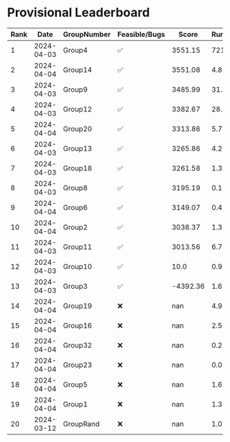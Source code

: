 # Provisional Leaderboard
| Rank | Date | GroupNumber | Feasible/Bugs | Score | Runtime |
| ------ | ------------ | ------------------- |-------------| ------- | ------- |
| 1 | 2024-04-03 | Group4 | ✅ | 3551.15 | 721.35s |
| 2 | 2024-04-04 | Group14 | ✅ | 3551.08 | 4.82s |
| 3 | 2024-04-03 | Group9 | ✅ | 3485.99 | 31.9s |
| 4 | 2024-04-03 | Group12 | ✅ | 3382.67 | 28.47s |
| 5 | 2024-04-04 | Group20 | ✅ | 3313.86 | 5.79s |
| 6 | 2024-04-03 | Group13 | ✅ | 3265.86 | 4.23s |
| 7 | 2024-04-03 | Group18 | ✅ | 3261.58 | 1.39s |
| 8 | 2024-04-03 | Group8 | ✅ | 3195.19 | 0.12s |
| 9 | 2024-04-04 | Group6 | ✅ | 3149.07 | 0.43s |
| 10 | 2024-04-04 | Group2 | ✅ | 3038.37 | 1.34s |
| 11 | 2024-04-03 | Group11 | ✅ | 3013.56 | 6.71s |
| 12 | 2024-04-03 | Group10 | ✅ | 10.0 | 0.93s |
| 13 | 2024-04-03 | Group3 | ✅ | -4392.36 | 1.67s |
| 14 | 2024-04-04 | Group19 | ❌ | nan | 4.94s |
| 15 | 2024-04-04 | Group16 | ❌ | nan | 2.53s |
| 16 | 2024-04-04 | Group32 | ❌ | nan | 0.27s |
| 17 | 2024-04-04 | Group23 | ❌ | nan | 0.09s |
| 18 | 2024-04-04 | Group5 | ❌ | nan | 1.63s |
| 19 | 2024-04-04 | Group1 | ❌ | nan | 1.35s |
| 20 | 2024-03-12 | GroupRand | ❌ | nan | 1.02s |

